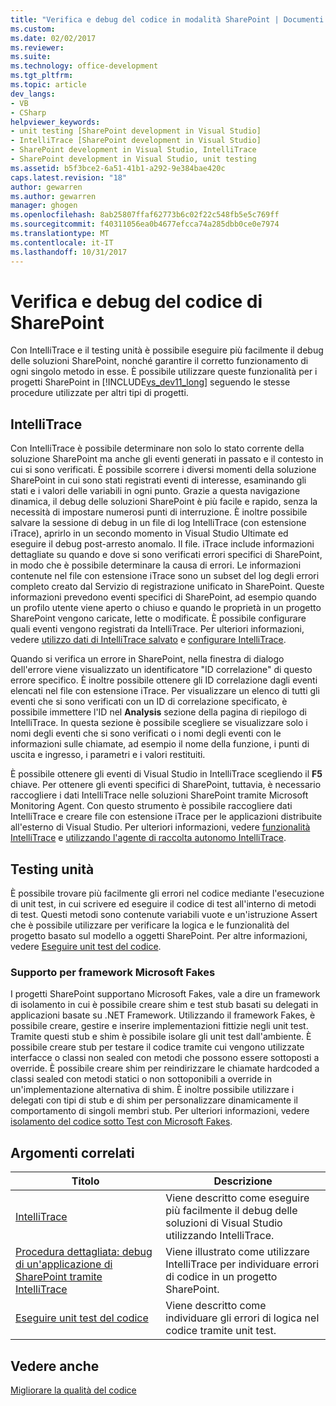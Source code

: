 ```yaml
---
title: "Verifica e debug del codice in modalità SharePoint | Documenti Microsoft"
ms.custom: 
ms.date: 02/02/2017
ms.reviewer: 
ms.suite: 
ms.technology: office-development
ms.tgt_pltfrm: 
ms.topic: article
dev_langs:
- VB
- CSharp
helpviewer_keywords:
- unit testing [SharePoint development in Visual Studio]
- IntelliTrace [SharePoint development in Visual Studio]
- SharePoint development in Visual Studio, IntelliTrace
- SharePoint development in Visual Studio, unit testing
ms.assetid: b5f3bce2-6a51-41b1-a292-9e384bae420c
caps.latest.revision: "18"
author: gewarren
ms.author: gewarren
manager: ghogen
ms.openlocfilehash: 8ab25807ffaf62773b6c02f22c548fb5e5c769ff
ms.sourcegitcommit: f40311056ea0b4677efcca74a285dbb0ce0e7974
ms.translationtype: MT
ms.contentlocale: it-IT
ms.lasthandoff: 10/31/2017
---
```

# <a name="verifying-and-debugging-sharepoint-code"></a>Verifica e debug del codice di SharePoint
  Con IntelliTrace e il testing unità è possibile eseguire più facilmente il debug delle soluzioni SharePoint, nonché garantire il corretto funzionamento di ogni singolo metodo in esse. È possibile utilizzare queste funzionalità per i progetti SharePoint in [!INCLUDE[vs_dev11_long](../sharepoint/includes/vs-dev11-long-md.md)] seguendo le stesse procedure utilizzate per altri tipi di progetti.  
  
## <a name="intellitrace"></a>IntelliTrace  
 Con IntelliTrace è possibile determinare non solo lo stato corrente della soluzione SharePoint ma anche gli eventi generati in passato e il contesto in cui si sono verificati. È possibile scorrere i diversi momenti della soluzione SharePoint in cui sono stati registrati eventi di interesse, esaminando gli stati e i valori delle variabili in ogni punto. Grazie a questa navigazione dinamica, il debug delle soluzioni SharePoint è più facile e rapido, senza la necessità di impostare numerosi punti di interruzione. È inoltre possibile salvare la sessione di debug in un file di log IntelliTrace (con estensione iTrace), aprirlo in un secondo momento in Visual Studio Ultimate ed eseguire il debug post-arresto anomalo. Il file. iTrace include informazioni dettagliate su quando e dove si sono verificati errori specifici di SharePoint, in modo che è possibile determinare la causa di errori. Le informazioni contenute nel file con estensione iTrace sono un subset del log degli errori completo creato dal Servizio di registrazione unificato in SharePoint. Queste informazioni prevedono eventi specifici di SharePoint, ad esempio quando un profilo utente viene aperto o chiuso e quando le proprietà in un progetto SharePoint vengono caricate, lette o modificate. È possibile configurare quali eventi vengono registrati da IntelliTrace. Per ulteriori informazioni, vedere [utilizzo dati di IntelliTrace salvato](/visualstudio/debugger/using-saved-intellitrace-data) e [configurare IntelliTrace](http://msdn.microsoft.com/en-us/7657ecab-e07e-4b1b-872d-f05d966be37e).  
  
 Quando si verifica un errore in SharePoint, nella finestra di dialogo dell'errore viene visualizzato un identificatore "ID correlazione" di questo errore specifico. È inoltre possibile ottenere gli ID correlazione dagli eventi elencati nel file con estensione iTrace. Per visualizzare un elenco di tutti gli eventi che si sono verificati con un ID di correlazione specificato, è possibile immettere l'ID nel **Analysis** sezione della pagina di riepilogo di IntelliTrace. In questa sezione è possibile scegliere se visualizzare solo i nomi degli eventi che si sono verificati o i nomi degli eventi con le informazioni sulle chiamate, ad esempio il nome della funzione, i punti di uscita e ingresso, i parametri e i valori restituiti.  
  
 È possibile ottenere gli eventi di Visual Studio in IntelliTrace scegliendo il **F5** chiave. Per ottenere gli eventi specifici di SharePoint, tuttavia, è necessario raccogliere i dati IntelliTrace nelle soluzioni SharePoint tramite Microsoft Monitoring Agent. Con questo strumento è possibile raccogliere dati IntelliTrace e creare file con estensione iTrace per le applicazioni distribuite all'esterno di Visual Studio. Per ulteriori informazioni, vedere [funzionalità IntelliTrace](/visualstudio/debugger/intellitrace-features) e [utilizzando l'agente di raccolta autonomo IntelliTrace](/visualstudio/debugger/using-the-intellitrace-stand-alone-collector).  
  
## <a name="unit-testing"></a>Testing unità  
 È possibile trovare più facilmente gli errori nel codice mediante l'esecuzione di unit test, in cui scrivere ed eseguire il codice di test all'interno di metodi di test. Questi metodi sono contenute variabili vuote e un'istruzione Assert che è possibile utilizzare per verificare la logica e le funzionalità del progetto basato sul modello a oggetti SharePoint. Per altre informazioni, vedere [Eseguire unit test del codice](/visualstudio/test/unit-test-your-code).  
  
### <a name="support-for-microsoft-fakes-framework"></a>Supporto per framework Microsoft Fakes  
 I progetti SharePoint supportano Microsoft Fakes, vale a dire un framework di isolamento in cui è possibile creare shim e test stub basati su delegati in applicazioni basate su .NET Framework. Utilizzando il framework Fakes, è possibile creare, gestire e inserire implementazioni fittizie negli unit test. Tramite questi stub e shim è possibile isolare gli unit test dall'ambiente. È possibile creare stub per testare il codice tramite cui vengono utilizzate interfacce o classi non sealed con metodi che possono essere sottoposti a override. È possibile creare shim per reindirizzare le chiamate hardcoded a classi sealed con metodi statici o non sottoponibili a override in un'implementazione alternativa di shim. È inoltre possibile utilizzare i delegati con tipi di stub e di shim per personalizzare dinamicamente il comportamento di singoli membri stub. Per ulteriori informazioni, vedere [isolamento del codice sotto Test con Microsoft Fakes](/visualstudio/test/isolating-code-under-test-with-microsoft-fakes).  
  
## <a name="related-topics"></a>Argomenti correlati  
  
|Titolo|Descrizione|  
|-----------|-----------------|  
|[IntelliTrace](/visualstudio/debugger/intellitrace)|Viene descritto come eseguire più facilmente il debug delle soluzioni di Visual Studio utilizzando IntelliTrace.|  
|[Procedura dettagliata: debug di un'applicazione di SharePoint tramite IntelliTrace](../sharepoint/walkthrough-debugging-a-sharepoint-application-by-using-intellitrace.md)|Viene illustrato come utilizzare IntelliTrace per individuare errori di codice in un progetto SharePoint.|  
|[Eseguire unit test del codice](/visualstudio/test/unit-test-your-code)|Viene descritto come individuare gli errori di logica nel codice tramite unit test.|  
  
## <a name="see-also"></a>Vedere anche  
 [Migliorare la qualità del codice](/visualstudio/test/improve-code-quality)  
  
  
